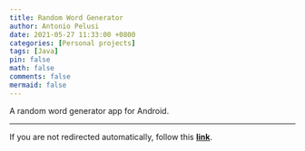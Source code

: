 ```yaml
---
title: Random Word Generator
author: Antonio Pelusi
date: 2021-05-27 11:33:00 +0800
categories: [Personal projects]
tags: [Java]
pin: false
math: false
comments: false
mermaid: false
---
```


<meta charset="UTF-8" http-equiv="Refresh" content="0; url='https://github.com/antoniopelusi/RandomWordGenerator'"/>

A random word generator app for Android.

---

[GithubLink]: https://github.com/antoniopelusi/RandomWordGenerator
If you are not redirected automatically, follow this [**link**][GithubLink].